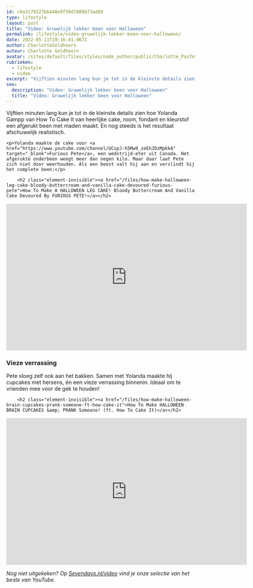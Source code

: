 ```yaml
---
id: c0a3179227bb448e9f50d7889b73ad89
type: lifestyle
layout: post
title: "Video: Gruwelijk lekker been voor Halloween"
permalink: /lifestyle/video-gruwelijk-lekker-been-voor-halloween/
date: 2022-05-11T19:16:41.067Z
author: CharlotteGoldhoorn
auteur: Charlotte Goldhoorn
avatar: /sites/default/files/styles/node_author/public/Charlotte_PasfotoDSC01555%20EXTRA.jpg?itok=Uh1_j08g
rubrieken:
  - lifestyle
  - video
excerpt: "Vijftien minuten lang kun je tot in de kleinste details zien hoe Yolanda Gampp van How To Cake It van heerlijke cake, room, fondant en kleurstof een afgerukt been met maden maakt. En nog steeds is het resultaat afschuwelijk realistisch.  "
seo:
  description: "Video: Gruwelijk lekker been voor Halloween"
  title: "Video: Gruwelijk lekker been voor Halloween"
---
```

Vijftien minuten lang kun je tot in de kleinste details zien hoe Yolanda Gampp van How To Cake It van heerlijke cake, room, fondant en kleurstof een afgerukt been met maden maakt. En nog steeds is het resultaat afschuwelijk realistisch.  

    <p>Yolanda maakte de cake voor <a href="https://www.youtube.com/channel/UCspJ-h5Mw9_zeEhJDzMpkkA" target="_blank">Furious Pete</a>, een wedstrijd-eter uit Canada. Het afgerukte onderbeen weegt meer dan negen kilo. Maar daar laat Pete zich niet door weerhouden. Als een beest valt hij aan en verslindt hij het complete been:</p>
<p><div class="media media-element-container media-default"><div id="file-22664" class="file file-video file-video-youtube">

        <h2 class="element-invisible"><a href="/files/how-make-halloween-leg-cake-bloody-buttercream-and-vanilla-cake-devoured-furious-pete">How To Make A HALLOWEEN LEG CAKE! Bloody Buttercream And Vanilla Cake Devoured By FURIOUS PETE!</a></h2>
    
  
  <div class="content">
    <div class="media-youtube-video media-element file-default media-youtube-1">
  <iframe class="media-youtube-player" width="640" height="390" title="How To Make A HALLOWEEN LEG CAKE! Bloody Buttercream And Vanilla Cake Devoured By FURIOUS PETE!" src="https://www.youtube.com/embed/i_2gH_iWmn8?wmode=opaque&controls=" name="How To Make A HALLOWEEN LEG CAKE! Bloody Buttercream And Vanilla Cake Devoured By FURIOUS PETE!" frameborder="0" allowfullscreen="">Video van How To Make A HALLOWEEN LEG CAKE! Bloody Buttercream And Vanilla Cake Devoured By FURIOUS PETE!</iframe>
</div>
  </div>

  
</div>
</div>
<h3><strong>Vieze verrassing</strong></h3>
<p>Pete sloeg zelf ook aan het bakken. Samen met Yolanda maakte hij cupcakes met hersens, én een vieze verrassing binnenin. Ideaal om te vrienden mee voor de gek te houden!</p>
<p><div class="media media-element-container media-default"><div id="file-22665" class="file file-video file-video-youtube">

        <h2 class="element-invisible"><a href="/files/how-make-halloween-brain-cupcakes-prank-someone-ft-how-cake-it">How To Make HALLOWEEN BRAIN CUPCAKES &amp; PRANK Someone! (ft. How To Cake It)</a></h2>
    
  
  <div class="content">
    <div class="media-youtube-video media-element file-default media-youtube-2">
  <iframe class="media-youtube-player" width="640" height="390" title="How To Make HALLOWEEN BRAIN CUPCAKES &amp; PRANK Someone! (ft. How To Cake It)" src="https://www.youtube.com/embed/x-EtBMj9zdM?wmode=opaque&controls=" name="How To Make HALLOWEEN BRAIN CUPCAKES &amp; PRANK Someone! (ft. How To Cake It)" frameborder="0" allowfullscreen="">Video van How To Make HALLOWEEN BRAIN CUPCAKES &amp;amp; PRANK Someone! (ft. How To Cake It)</iframe>
</div>
  </div>

  
</div>
</div>
<p><em>Nog niet uitgekeken? Op <a href="/video">Sevendays.nl/video</a> vind je onze selectie van het beste van YouTube.</em></p>  
